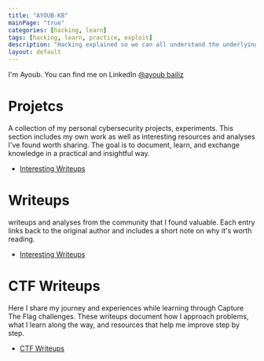 ```yaml
---
title: "AYOUB-KB"
mainPage: "true"
categories: [hacking, learn]
tags: [hacking, learn, practice, exploit]
description: "Hacking explained so we can all understand the underlying concepts."
layout: default
---
```


I'm Ayoub. You can find me on LinkedIn [@ayoub bailiz](https://www.linkedin.com/in/ayoub-kb/)

# Projetcs 
A collection of my personal cybersecurity projects, experiments. This section includes my own work as well as interesting resources and analyses I've found worth sharing. The goal is to document, learn, and exchange knowledge in a practical and insightful way.

- [Interesting Writeups](/writeups)


# Writeups
writeups and analyses from the community that I found valuable. Each entry links back to the original author and includes a short note on why it's worth reading.

- [Interesting Writeups](/writeups)
  

# CTF Writeups
Here I share my journey and experiences while learning through Capture The Flag challenges. These writeups document how I approach problems, what I learn along the way, and resources that help me improve step by step.

- [CTF Writeups](ctfwriteups/ctf/)
